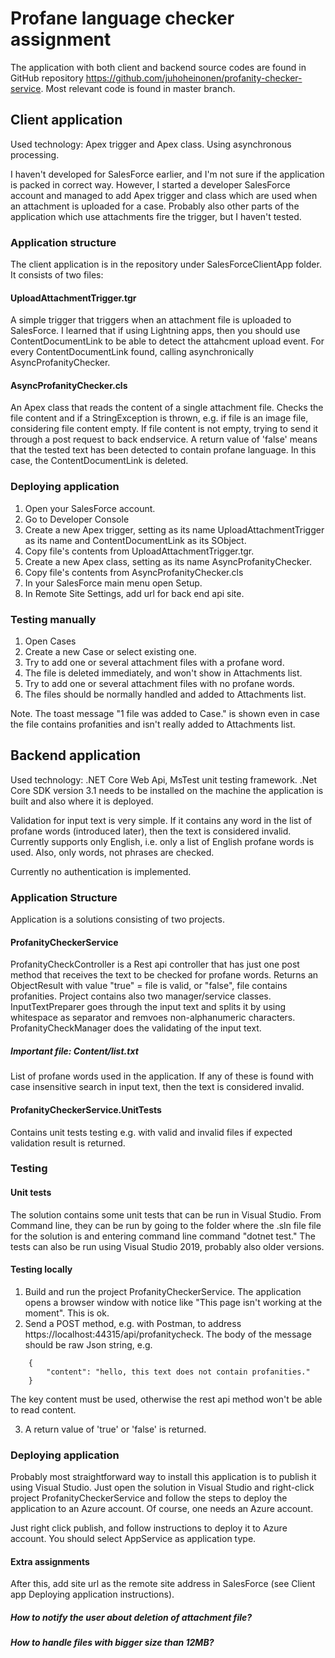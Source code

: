 # Profane language checker assignment

The application with both client and backend source codes are found in GitHub repository 
https://github.com/juhoheinonen/profanity-checker-service. Most relevant code is found in master branch.

## Client application

Used technology: Apex trigger and Apex class. Using asynchronous processing.

I haven't developed for SalesForce earlier, and I'm not sure if the application is packed in correct way. However, I started a developer SalesForce account and managed to add Apex trigger and class which are used when an attachment is uploaded for a case. Probably also other parts of the application which use attachments fire the trigger, but I haven't tested.

### Application structure

The client application is in the repository under SalesForceClientApp folder. It consists of two files:

#### UploadAttachmentTrigger.tgr

A simple trigger that triggers when an attachment file is uploaded to SalesForce. I learned that if using Lightning apps, then you should use ContentDocumentLink to be able to detect
the attahcment upload event. For every ContentDocumentLink found, calling asynchronically AsyncProfanityChecker.

#### AsyncProfanityChecker.cls

An Apex class that reads the content of a single attachment file. Checks the file content and if a StringException is thrown, e.g. if file is an image file, considering file content empty.
If file content is not empty, trying to send it through a post request to back endservice. A return value of 'false' means that the tested text has been detected to contain profane language. In this case,
the ContentDocumentLink is deleted.

### Deploying application 

1. Open your SalesForce account.
2. Go to Developer Console 
3. Create a new Apex trigger, setting as its name UploadAttachmentTrigger as its name and ContentDocumentLink as its SObject.
4. Copy file's contents from UploadAttachmentTrigger.tgr.
5. Create a new Apex class, setting as its name AsyncProfanityChecker.
6. Copy file's contents from AsyncProfanityChecker.cls
7. In your SalesForce main menu open Setup. 
8. In Remote Site Settings, add url for back end api site.

### Testing manually

1. Open Cases
2. Create a new Case or select existing one.
3. Try to add one or several attachment files with a profane word.
4. The file is deleted immediately, and won't show in Attachments list. 
5. Try to add one or several attachment files with no profane words.
6. The files should be normally handled and added to Attachments list.

Note. The toast message "1 file was added to Case." is shown even in case the file contains profanities and isn't really added to Attachments list.

## Backend application

Used technology: .NET Core Web Api, MsTest unit testing framework. .Net Core SDK version 3.1 needs to be installed on the machine the application is built and also where it is deployed.

Validation for input text is very simple. If it contains any word in the list of profane words (introduced later), then the text is considered invalid. Currently supports only English, i.e. only a list of English profane words is used. Also, only words, not phrases are checked.

Currently no authentication is implemented.

### Application Structure

Application is a solutions consisting of two projects.

#### ProfanityCheckerService

ProfanityCheckController is a Rest api controller that has just one post method that receives the text to be checked for profane words. Returns an ObjectResult with value "true" = file is valid, or "false", file contains profanities. Project contains also two manager/service classes. InputTextPreparer goes through the input text and splits it by using whitespace as separator and remvoes non-alphanumeric characters. ProfanityCheckManager does the validating of the input text.

##### Important file: Content/list.txt

List of profane words used in the application. If any of these is found with case insensitive search in input text, then the text is considered invalid.

#### ProfanityCheckerService.UnitTests

Contains unit tests testing e.g. with valid and invalid files if expected validation result is returned.

### Testing

#### Unit tests

The solution contains some unit tests that can be run in Visual Studio. From Command line, they can be run by going to the folder where the .sln file file for the solution is and entering command line command "dotnet test." The 
tests can also be run using Visual Studio 2019, probably also older versions.

#### Testing locally

1. Build and run the project ProfanityCheckerService. The application opens a browser window with notice like "This page isn't working at the moment". This is ok.
2. Send a POST method, e.g. with Postman, to address https://localhost:44315/api/profanitycheck. The body of the message should be raw Json string, e.g. 
```
    {
        "content": "hello, this text does not contain profanities."
    }
```
The key content must be used, otherwise the rest api method won't be able to read content.

3. A return value of 'true' or 'false' is returned.

### Deploying application

Probably most straightforward way to install this application is to publish it using Visual Studio. Just open the solution in Visual Studio and right-click project ProfanityCheckerService and follow the steps to deploy the application to an Azure account. Of course, one needs an Azure account.

Just right click publish, and follow instructions to deploy it to Azure account. You should select AppService as application type.

#### Extra assignments
After this, add site url as the remote site address in SalesForce (see Client app Deploying application instructions).

##### How to notify the user about deletion of attachment file?

##### How to handle files with bigger size than 12MB?
